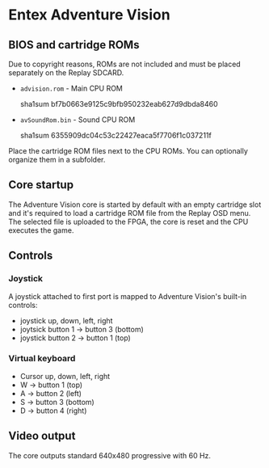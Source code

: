 # Entex Adventure Vision

## BIOS and cartridge ROMs

Due to copyright reasons, ROMs are not included and must be placed separately on the Replay SDCARD.

* `advision.rom` - Main CPU ROM

    sha1sum bf7b0663e9125c9bfb950232eab627d9dbda8460

* `avSoundRom.bin` - Sound CPU ROM

    sha1sum 6355909dc04c53c22427eaca5f7706f1c037211f

Place the cartridge ROM files next to the CPU ROMs. You can optionally organize them in a subfolder.

## Core startup

The Adventure Vision core is started by default with an empty cartridge slot and it's required to load a cartridge ROM file from the Replay OSD menu. The selected file is uploaded to the FPGA, the core is reset and the CPU executes the game.

## Controls

### Joystick

A joystick attached to first port is mapped to Adventure Vision's built-in controls:

* joystick up, down, left, right
* joytsick button 1 -> button 3 (bottom)
* joystick button 2 -> button 1 (top)

### Virtual keyboard

* Cursor up, down, left, right
* W -> button 1 (top)
* A -> button 2 (left)
* S -> button 3 (bottom)
* D -> button 4 (right)

## Video output

The core outputs standard 640x480 progressive with 60 Hz.

